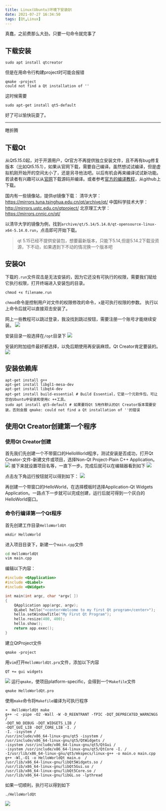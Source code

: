 ```yaml
---
title: Linux(Ubuntu)环境下安装Qt
date: 2021-07-27 16:34:50
tags: [Qt,Linux]
---
```


真蠢，之前费那么大劲，只要一句命令就完事了
## 下载安装
```
sudo apt install qtcreator
```
但是在用命令行构建project时可能会报错
```
qmake -project
could not find a Qt installation of ''
```
这时候需要
```
sudo apt-get install qt5-default 
```
好了可以愉快玩耍了。



---
瞎折腾
## 下载Qt
从Qt5.15.0起，对于开源用户，Qt官方不再提供独立安装文件，且不再有bug修复版本（比如Qt5.15.1），如果从官网下载，需要自己编译。虽然想试试编译，但是虚拟机刚开始开的空间太小了，还是另寻他法吧。以后有机会再来编译试试新功能。若读者有兴趣可以从[官网](https://download.qt.io/archive/qt/)下载源码并编译。或者参考[官方的编译教程](https://wiki.qt.io/Building_Qt_5_from_Git#Getting_the_source_code)，从github上下载。

国内有一些镜像站，提供qt镜像下载：
清华大学：https://mirrors.tuna.tsinghua.edu.cn/qt/archive/qt/
中国科学技术大学：http://mirrors.ustc.edu.cn/qtproject/
北京理工大学：https://mirrors.cnnic.cn/qt/

以清华大学的镜像为例，找到`archive/qt/5.14/5.14.0/qt-opensource-linux-x64-5.14.0.run`，点击即可开始下载。
>qt 5.15已经不提供安装包，想要最新版本，只能下5.14,但是5.14.2下载没资源，下不动，如果遇到下不动的情况换一个版本吧

## 安装Qt
下载的`.run`文件双击是无法安装的，因为它还没有可执行的权限，需要我们赋给它执行权限，打开终端进入安装包的目录。
```
chmod +x filename.run
```
`chmod`命令是控制用户对文件的权限修改的命令，`x`是可执行权限的参数。
执行以上命令后就可以直接双击安装了。

网上一些教程可以跳过登录，我没找到跳过按钮，需要注册一个账号才能继续安装。
![](https://gitee.com/dominic_z/markdown_picbed/raw/master/img/20210728092743.png)

安装目录一般选择在`/opt`目录下
![](https://gitee.com/dominic_z/markdown_picbed/raw/master/img/20210728092813.png)

安装的附加组件最好都选择，以免后期使用再安装麻烦。Qt Creator肯定要装的。
![](https://gitee.com/dominic_z/markdown_picbed/raw/master/img/20210728093014.png)

## 安装依赖库
```
apt-get install g++
apt-get install libgl1-mesa-dev
apt-get install libqt4-dev
apt-get install build-essential # Build Essential，它是一个元软件包，可让您在Ubuntu中安装和使用c ++工具。
sudo apt install qt5-default # 如果要将Qt 5用作默认的Qt Creator版本需要安装，否则会报 qmake: could not find a Qt installation of ''的错误
```

## 使用Qt Creator创建第一个程序
### 使用Qt Creator创建
首先我们先创建一个不带窗口的HelloWorld程序，测试安装是否成功，打开Qt Creator-文件-新建文件或项目，选择Non-Qt Project-Plain C++ Application。
![](https://gitee.com/dominic_z/markdown_picbed/raw/master/img/20210728102920.png)
接下来就设置项目名等，一直下一步。完成后就可以在编辑器看到如下
![](https://gitee.com/dominic_z/markdown_picbed/raw/master/img/20210728103424.png)

点击左下角运行按钮就可以得到如下：
![](https://gitee.com/dominic_z/markdown_picbed/raw/master/img/20210728103540.png)

再创建一个带窗口的HelloWorld，在选择模板时选择Application-Qt Widgets Application。一路点下一步就可以完成创建，运行后就可得到一个灰白的HelloWorld窗口。

### 命令行编译第一个Qt程序
首先创建工作目录`HelloWorldQt`
```
mkdir HelloWorld
```
进入项目目录下，新建一个`main.cpp`文件
```bash
cd HelloWorldQt
vim main.cpp
```
编辑以下内容：
```c++
#include <QApplication>
#include <QLabel>
#include <QWidget>

int main(int argc, char *argv[ ])
{
    QApplication app(argc, argv);
    QLabel hello("<center>Welcome to my first Qt program</center>");
    hello.setWindowTitle("My First Qt Program");
    hello.resize(400, 400);
    hello.show();
    return app.exec();
}
```
建立QtProject文件
```
qmake -project
```
用`vim`打开`HelloWorldQt.pro`文件，添加以下内容
```
QT += gui widgets
```
![](https://gitee.com/dominic_z/markdown_picbed/raw/master/img/20210730095602.png)
运行`qmake`，使项目platform-specific，会得到一个`Makefile`文件
```
qmake HelloWorldQt.pro 
```
使用`make`命令将`Makefile`编译为可执行程序
```
➜  HelloWorldQt make
g++ -c -pipe -O2 -Wall -W -D_REENTRANT -fPIC -DQT_DEPRECATED_WARNINGS / 
-DQT_NO_DEBUG -DQT_WIDGETS_LIB /
-DQT_GUI_LIB -DQT_CORE_LIB -I. / 
-I. -isystem / 
/usr/include/x86_64-linux-gnu/qt5 -isystem / 
/usr/include/x86_64-linux-gnu/qt5/QtWidgets /
-isystem /usr/include/x86_64-linux-gnu/qt5/QtGui /
-isystem /usr/include/x86_64-linux-gnu/qt5/QtCore -I. /
-I/usr/lib/x86_64-linux-gnu/qt5/mkspecs/linux-g++ -o main.o main.cpp
g++ -Wl,-O1 -o HelloWorldQt main.o  /
/usr/lib/x86_64-linux-gnu/libQt5Widgets.so /
/usr/lib/x86_64-linux-gnu/libQt5Gui.so / 
/usr/lib/x86_64-linux-gnu/libQt5Core.so /
/usr/lib/x86_64-linux-gnu/libGL.so -lpthread 
```
如果一切顺利，执行可以得到如下
```
./HelloWorldQt 
```
![](https://gitee.com/dominic_z/markdown_picbed/raw/master/img/20210728112155.png)
